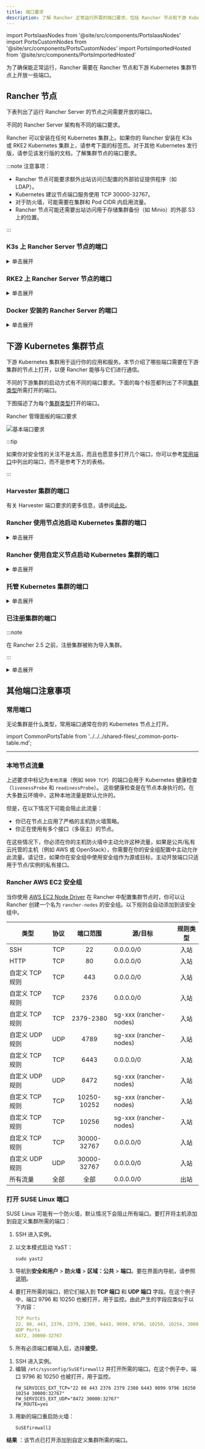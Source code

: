 ```yaml
---
title: 端口要求
description: 了解 Rancher 正常运行所需的端口要求，包括 Rancher 节点和下游 Kubernetes 集群节点
---
```


import PortsIaasNodes from '@site/src/components/PortsIaasNodes'
import PortsCustomNodes from '@site/src/components/PortsCustomNodes'
import PortsImportedHosted from '@site/src/components/PortsImportedHosted'

为了确保能正常运行，Rancher 需要在 Rancher 节点和下游 Kubernetes 集群节点上开放一些端口。

## Rancher 节点

下表列出了运行 Rancher Server 的节点之间需要开放的端口。

不同的 Rancher Server 架构有不同的端口要求。

Rancher 可以安装在任何 Kubernetes 集群上。如果你的 Rancher 安装在 K3s 或 RKE2 Kubernetes 集群上，请参考下面的标签页。对于其他 Kubernetes 发行版，请参见该发行版的文档，了解集群节点的端口要求。

:::note 注意事项：

- Rancher 节点可能要求额外出站访问已配置的外部验证提供程序（如 LDAP）。
- Kubernetes 建议节点端口服务使用 TCP 30000-32767。
- 对于防火墙，可能需要在集群和 Pod CIDR 内启用流量。
- Rancher 节点可能还需要出站访问用于存储集群备份（如 Minio）的外部 S3 上的位置。

:::

### K3s 上 Rancher Server 节点的端口

<details>
  <summary>单击展开</summary>

K3s server 需要开放端口 6443 才能供节点访问。

使用 Flannel VXLAN 时，节点需要能够通过 UDP 端口 8472 访问其他节点。节点不应监听任何其他端口。K3s 使用反向隧道，建立节点与 Server 的出站连接，所有 kubelet 流量都通过该隧道进行。但是，如果你不使用 Flannel，而是使用自定义的 CNI，K3s 则不需要打开 8472 端口。

如果要使用 Metrics Server，则需要在每个节点上打开端口 10250。

:::note 重要提示：

节点上的 VXLAN 端口会开放集群网络，让任何人均能访问集群。因此，不要将 VXLAN 端口暴露给外界。请使用禁用 8472 端口的防火墙/安全组来运行节点。

:::

下表描述了入站和出站流量的端口要求：

<figcaption>Rancher Server 节点的入站规则</figcaption>

| 协议 | 端口 | 源 | 描述 |
|-----|-----|----------------|---|
| TCP | 80 | 执行外部 SSL 终止的负载均衡器/代理 | 使用外部 SSL 终止时的 Rancher UI/API |
| TCP | 443 | <ul><li>Server 节点</li><li>Agent 节点</li><li>托管/注册的 Kubernetes</li><li>任何需要使用 Rancher UI 或 API 的源</li></ul> | Rancher Agent，Rancher UI/API，kubectl |
| TCP | 6443 | K3s Server 节点 | Kubernetes API |
| UDP | 8472 | K3s Server 和 Agent 节点 | 仅 Flannel VXLAN 需要 |
| TCP | 10250 | K3s Server 和 Agent 节点 | kubelet |

<figcaption>Rancher 节点的出站规则</figcaption>

| 协议 | 端口 | 目标 | 描述 |
| -------- | ---- | -------------------------------------------------------- | --------------------------------------------- |
| TCP | 22 | 使用 Node Driver 创建的节点的任何节点 IP | 使用 Node Driver SSH 配置节点 |
| TCP | 443 | git.rancher.io | Rancher catalog |
| TCP | 2376 | 使用 Node Driver 创建的节点的任何节点 IP | Docker Machine 使用的 Docker daemon TLS 端口 |
| TCP | 6443 | 托管/导入的 Kubernetes API | Kubernetes API Server |

</details>

### RKE2 上 Rancher Server 节点的端口

<details>
  <summary>单击展开</summary>

RKE2 server 需要开放端口 6443 和 9345 才能供集群中的其他节点访问。

使用 Flannel VXLAN 时，所有节点都需要能够通过 UDP 端口 8472 访问其他节点。

如果要使用 Metrics Server，则需要在每个节点上打开端口 10250。

:::note 重要提示：

节点上的 VXLAN 端口会开放集群网络，让任何人均能访问集群。因此，不要将 VXLAN 端口暴露给外界。请使用禁用 8472 端口的防火墙/安全组来运行节点。

:::

<figcaption>RKE2 Server 节点的入站规则</figcaption>

| 协议 | 端口 | 源 | 描述 |
|-----|-----|----------------|---|
| TCP | 9345 | RKE2 Server 和 Agent 节点 | 节点注册。需要在所有 Server 节点上将端口开放给集群中的所有其他节点。 |
| TCP | 6443 | RKE2 Agent 节点 | Kubernetes API |
| UDP | 8472 | RKE2 Server 和 Agent 节点 | 仅 Flannel VXLAN 需要 |
| TCP | 10250 | RKE2 Server 和 Agent 节点 | kubelet |
| TCP | 2379 | RKE2 Server 节点 | etcd 客户端端口 |
| TCP | 2380 | RKE2 Server 节点 | etcd 对等端口 |
| TCP | 30000-32767 | RKE2 Server 和 Agent 节点 | NodePort 端口范围。可以使用 TCP 或 UDP。 |
| TCP | 5473 | Calico-node pod 连接到 typha pod | 使用 Calico 部署时需要 |
| HTTP | 80 | 执行外部 SSL 终止的负载均衡器/代理 | 使用外部 SSL 终止时的 Rancher UI/API |
| HTTPS | 443 | <ul><li>托管/注册的 Kubernetes</li><li>任何需要使用 Rancher UI 或 API 的源</li></ul> | Rancher Agent，Rancher UI/API，kubectl。如果负载均衡器执行 TLS 终止，则不需要。 |

所有出站流量通常都是允许的。
</details>

### Docker 安装的 Rancher Server 的端口

<details>
  <summary>单击展开</summary>

下表描述了 Rancher 节点入站和出站流量的端口要求：

<figcaption>Rancher 节点的入站规则</figcaption>

| 协议 | 端口 | 源 | 描述 |
|-----|-----|----------------|---|
| TCP | 80 | 执行外部 SSL 终止的负载均衡器/代理 | 使用外部 SSL 终止时的 Rancher UI/API |
| TCP | 443 | <ul><li>托管/注册的 Kubernetes</li><li>任何需要使用 Rancher UI 或 API 的源</li></ul> | Rancher Agent，Rancher UI/API，kubectl |

<figcaption>Rancher 节点的出站规则</figcaption>

| 协议 | 端口 | 源 | 描述 |
|-----|-----|----------------|---|
| TCP | 22 | 使用 Node Driver 创建的节点的任何节点 IP | 使用 Node Driver SSH 配置节点 |
| TCP | 443 | git.rancher.io | Rancher catalog |
| TCP | 2376 | 使用 Node Driver 创建的节点的任何节点 IP | Docker Machine 使用的 Docker daemon TLS 端口 |
| TCP | 6443 | 托管/导入的 Kubernetes API | Kubernetes API Server |

</details>

## 下游 Kubernetes 集群节点

下游 Kubernetes 集群用于运行你的应用和服务。本节介绍了哪些端口需要在下游集群的节点上打开，以便 Rancher 能够与它们进行通信。

不同的下游集群的启动方式有不同的端口要求。下面的每个标签都列出了不同[集群类型](../../../how-to-guides/new-user-guides/kubernetes-clusters-in-rancher-setup/kubernetes-clusters-in-rancher-setup.md)所需打开的端口。

下图描述了为每个[集群类型](../../../how-to-guides/new-user-guides/kubernetes-clusters-in-rancher-setup/kubernetes-clusters-in-rancher-setup.md)打开的端口。

<figcaption>Rancher 管理面板的端口要求</figcaption>

![基本端口要求](/img/port-communications.svg)

:::tip

如果你对安全性的关注不是太高，而且也愿意多打开几个端口，你可以参考[常用端口](#常用端口)中列出的端口，而不是参考下方的表格。

:::

### Harvester 集群的端口

有关 Harvester 端口要求的更多信息，请参阅[此处](../../../integrations-in-rancher/harvester.md#端口要求)。


### Rancher 使用节点池启动 Kubernetes 集群的端口

<details>
  <summary>单击展开</summary>

下表描述了节点在[云提供商](../../../how-to-guides/new-user-guides/launch-kubernetes-with-rancher/use-new-nodes-in-an-infra-provider/use-new-nodes-in-an-infra-provider.md)中创建的情况下，[Rancher 启动 Kubernetes](../../../how-to-guides/new-user-guides/launch-kubernetes-with-rancher/launch-kubernetes-with-rancher.md) 的端口要求。

:::note

在 AWS EC2 或 DigitalOcean 等云提供商中创建集群期间，Rancher 会自动打开所需的端口。

:::

<PortsIaasNodes/>

</details>

### Rancher 使用自定义节点启动 Kubernetes 集群的端口

<details>
  <summary>单击展开</summary>

下表描述了使用[自定义节点](../../../reference-guides/cluster-configuration/rancher-server-configuration/use-existing-nodes/use-existing-nodes.md)的情况下，[Rancher 启动 Kubernetes](../../../how-to-guides/new-user-guides/launch-kubernetes-with-rancher/launch-kubernetes-with-rancher.md) 的端口要求。

<PortsCustomNodes/>

</details>

### 托管 Kubernetes 集群的端口

<details>
  <summary>单击展开</summary>

下表描述了[托管集群](../../../how-to-guides/new-user-guides/kubernetes-clusters-in-rancher-setup/set-up-clusters-from-hosted-kubernetes-providers/set-up-clusters-from-hosted-kubernetes-providers.md)的端口要求。

<PortsImportedHosted/>

</details>

### 已注册集群的端口

:::note

在 Rancher 2.5 之前，注册集群被称为导入集群。

:::

<details>
  <summary>单击展开</summary>

下表描述了[注册集群](../../../how-to-guides/new-user-guides/kubernetes-clusters-in-rancher-setup/register-existing-clusters.md)的端口要求。

<PortsImportedHosted/>

</details>


## 其他端口注意事项

### 常用端口

无论集群是什么类型，常用端口通常在你的 Kubernetes 节点上打开。

import CommonPortsTable from '../../../shared-files/_common-ports-table.md';

<CommonPortsTable />

----

### 本地节点流量

上述要求中标记为`本地流量`（例如 `9099 TCP`）的端口会用于 Kubernetes 健康检查 （`livenessProbe` 和 `readinessProbe`）。
这些健康检查是在节点本身执行的。在大多数云环境中，这种本地流量是默认允许的。

但是，在以下情况下可能会阻止此流量：

- 你已在节点上应用了严格的主机防火墙策略。
- 你正在使用有多个接口（多宿主）的节点。

在这些情况下，你必须在你的主机防火墙中主动允许这种流量，如果是公共/私有云托管的主机（例如 AWS 或 OpenStack），你需要在你的安全组配置中主动允许此流量。请记住，如果你在安全组中使用安全组作为源或目标，主动开放端口只适用于节点/实例的私有接口。

### Rancher AWS EC2 安全组

当你使用 [AWS EC2 Node Driver](../../../how-to-guides/new-user-guides/launch-kubernetes-with-rancher/use-new-nodes-in-an-infra-provider/create-an-amazon-ec2-cluster.md) 在 Rancher 中配置集群节点时，你可以让 Rancher 创建一个名为 `rancher-nodes` 的安全组。以下规则会自动添加到该安全组中。

| 类型 | 协议 | 端口范围 | 源/目标 | 规则类型 |
|-----------------|:--------:|:-----------:|------------------------|:---------:|
| SSH | TCP | 22 | 0.0.0.0/0 | 入站 |
| HTTP | TCP | 80 | 0.0.0.0/0 | 入站 |
| 自定义 TCP 规则 | TCP | 443 | 0.0.0.0/0 | 入站 |
| 自定义 TCP 规则 | TCP | 2376 | 0.0.0.0/0 | 入站 |
| 自定义 TCP 规则 | TCP | 2379-2380 | sg-xxx (rancher-nodes) | 入站 |
| 自定义 UDP 规则 | UDP | 4789 | sg-xxx (rancher-nodes) | 入站 |
| 自定义 TCP 规则 | TCP | 6443 | 0.0.0.0/0 | 入站 |
| 自定义 UDP 规则 | UDP | 8472 | sg-xxx (rancher-nodes) | 入站 |
| 自定义 TCP 规则 | TCP | 10250-10252 | sg-xxx (rancher-nodes) | 入站 |
| 自定义 TCP 规则 | TCP | 10256 | sg-xxx (rancher-nodes) | 入站 |
| 自定义 TCP 规则 | TCP | 30000-32767 | 0.0.0.0/0 | 入站 |
| 自定义 UDP 规则 | UDP | 30000-32767 | 0.0.0.0/0 | 入站 |
| 所有流量 | 全部 | 全部 | 0.0.0.0/0 | 出站 |

### 打开 SUSE Linux 端口

SUSE Linux 可能有一个防火墙，默认情况下会阻止所有端口。要打开将主机添加到自定义集群所需的端口：

<Tabs>
<TabItem value="SLES 15 / openSUSE Leap 15">

1. SSH 进入实例。
1. 以文本模式启动 YaST：
   ```
   sudo yast2
   ```

1. 导航到**安全和用户** > **防火墙** > **区域：公共** > **端口**。要在界面内导航，请参照[说明](https://doc.opensuse.org/documentation/leap/reference/html/book-reference/cha-yast-text.html#sec-yast-cli-navigate)。
1. 要打开所需的端口，把它们输入到 **TCP 端口** 和 **UDP 端口** 字段。在这个例子中，端口 9796 和 10250 也被打开，用于监控。由此产生的字段应类似于以下内容：
   ```yaml
   TCP Ports
   22, 80, 443, 2376, 2379, 2380, 6443, 9099, 9796, 10250, 10254, 30000-32767
   UDP Ports
   8472, 30000-32767
   ```

1. 所有必须端口都输入后，选择**接受**。

</TabItem>
<TabItem value="SLES 12 / openSUSE Leap 42">

1. SSH 进入实例。
1. 编辑 `/etc/sysconfig/SuSEfirewall2` 并打开所需的端口。在这个例子中，端口 9796 和 10250 也被打开，用于监控。
   ```
   FW_SERVICES_EXT_TCP="22 80 443 2376 2379 2380 6443 9099 9796 10250 10254 30000:32767"
   FW_SERVICES_EXT_UDP="8472 30000:32767"
   FW_ROUTE=yes
   ```
1. 用新的端口重启防火墙：
   ```
   SuSEfirewall2
   ```

</TabItem>
</Tabs>

**结果** ：该节点已打开添加到自定义集群所需的端口。
